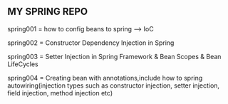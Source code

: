 MY SPRING REPO
----------------------------------------------------
spring001 = how to config beans to spring --> IoC

spring002 = Constructor Dependency Injection in Spring

spring003 = Setter Injection in Spring Framework & Bean Scopes & Bean LifeCycles

spring004 = Creating bean with annotations,include how to spring autowiring(injection types such as constructor injection, setter injection, field injection, method injection etc)
